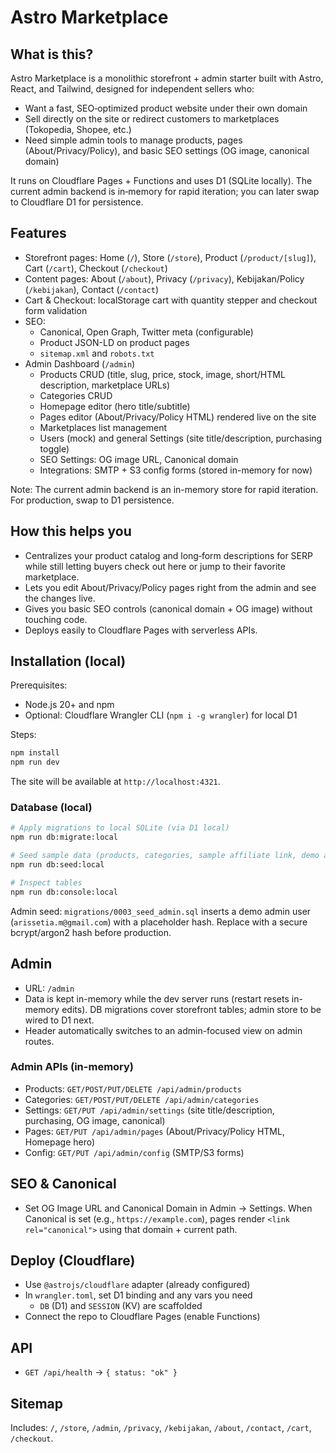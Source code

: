 # Astro Marketplace

## What is this?
Astro Marketplace is a monolithic storefront + admin starter built with Astro, React, and Tailwind, designed for independent sellers who:
- Want a fast, SEO‑optimized product website under their own domain
- Sell directly on the site or redirect customers to marketplaces (Tokopedia, Shopee, etc.)
- Need simple admin tools to manage products, pages (About/Privacy/Policy), and basic SEO settings (OG image, canonical domain)

It runs on Cloudflare Pages + Functions and uses D1 (SQLite locally). The current admin backend is in‑memory for rapid iteration; you can later swap to Cloudflare D1 for persistence.

## Features
- Storefront pages: Home (`/`), Store (`/store`), Product (`/product/[slug]`), Cart (`/cart`), Checkout (`/checkout`)
- Content pages: About (`/about`), Privacy (`/privacy`), Kebijakan/Policy (`/kebijakan`), Contact (`/contact`)
- Cart & Checkout: localStorage cart with quantity stepper and checkout form validation
- SEO:
  - Canonical, Open Graph, Twitter meta (configurable)
  - Product JSON-LD on product pages
  - `sitemap.xml` and `robots.txt`
- Admin Dashboard (`/admin`)
  - Products CRUD (title, slug, price, stock, image, short/HTML description, marketplace URLs)
  - Categories CRUD
  - Homepage editor (hero title/subtitle)
  - Pages editor (About/Privacy/Policy HTML) rendered live on the site
  - Marketplaces list management
  - Users (mock) and general Settings (site title/description, purchasing toggle)
  - SEO Settings: OG image URL, Canonical domain
  - Integrations: SMTP + S3 config forms (stored in-memory for now)

Note: The current admin backend is an in-memory store for rapid iteration. For production, swap to D1 persistence.

## How this helps you
- Centralizes your product catalog and long‑form descriptions for SERP while still letting buyers check out here or jump to their favorite marketplace.
- Lets you edit About/Privacy/Policy pages right from the admin and see the changes live.
- Gives you basic SEO controls (canonical domain + OG image) without touching code.
- Deploys easily to Cloudflare Pages with serverless APIs.

## Installation (local)
Prerequisites:
- Node.js 20+ and npm
- Optional: Cloudflare Wrangler CLI (`npm i -g wrangler`) for local D1

Steps:
```bash
npm install
npm run dev
```
The site will be available at `http://localhost:4321`.

### Database (local)
```bash
# Apply migrations to local SQLite (via D1 local)
npm run db:migrate:local

# Seed sample data (products, categories, sample affiliate link, demo admin)
npm run db:seed:local

# Inspect tables
npm run db:console:local
```

Admin seed: `migrations/0003_seed_admin.sql` inserts a demo admin user (`arissetia.m@gmail.com`) with a placeholder hash. Replace with a secure bcrypt/argon2 hash before production.

## Admin
- URL: `/admin`
- Data is kept in-memory while the dev server runs (restart resets in-memory edits). DB migrations cover storefront tables; admin store to be wired to D1 next.
- Header automatically switches to an admin-focused view on admin routes.

### Admin APIs (in-memory)
- Products: `GET/POST/PUT/DELETE /api/admin/products`
- Categories: `GET/POST/PUT/DELETE /api/admin/categories`
- Settings: `GET/PUT /api/admin/settings` (site title/description, purchasing, OG image, canonical)
- Pages: `GET/PUT /api/admin/pages` (About/Privacy/Policy HTML, Homepage hero)
- Config: `GET/PUT /api/admin/config` (SMTP/S3 forms)

## SEO & Canonical
- Set OG Image URL and Canonical Domain in Admin → Settings. When Canonical is set (e.g., `https://example.com`), pages render `<link rel="canonical">` using that domain + current path.

## Deploy (Cloudflare)
- Use `@astrojs/cloudflare` adapter (already configured)
- In `wrangler.toml`, set D1 binding and any vars you need
  - `DB` (D1) and `SESSION` (KV) are scaffolded
- Connect the repo to Cloudflare Pages (enable Functions)

## API
- `GET /api/health` → `{ status: "ok" }`

## Sitemap
Includes: `/`, `/store`, `/admin`, `/privacy`, `/kebijakan`, `/about`, `/contact`, `/cart`, `/checkout`.

